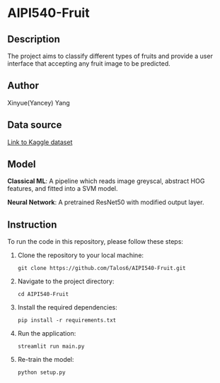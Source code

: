 # AIPI540-Fruit

## Description
The project aims to classify different types of fruits and provide a user interface that accepting any fruit image to be predicted.

## Author
Xinyue(Yancey) Yang

## Data source
[Link to Kaggle dataset](https://www.kaggle.com/datasets/marquis03/fruits-100/data)

## Model
**Classical ML**: A pipeline which reads image greyscal, abstract HOG features, and fitted into a SVM model.

**Neural Network**: A pretrained ResNet50 with modified output layer. 

## Instruction
To run the code in this repository, please follow these steps:

1. Clone the repository to your local machine:
    ```
    git clone https://github.com/Talos6/AIPI540-Fruit.git
    ```

2. Navigate to the project directory:
    ```
    cd AIPI540-Fruit
    ```

3. Install the required dependencies:
    ```
    pip install -r requirements.txt
    ```

4. Run the application:
    ```
    streamlit run main.py
    ```

5. Re-train the model:
    ```
    python setup.py
    ```

